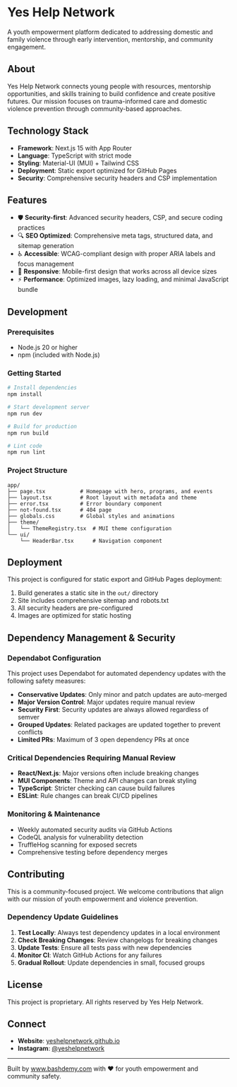 # Yes Help Network

A youth empowerment platform dedicated to addressing domestic and family violence through early intervention, mentorship, and community engagement.

## About

Yes Help Network connects young people with resources, mentorship opportunities, and skills training to build confidence and create positive futures. Our mission focuses on trauma-informed care and domestic violence prevention through community-based approaches.

## Technology Stack

- **Framework**: Next.js 15 with App Router
- **Language**: TypeScript with strict mode
- **Styling**: Material-UI (MUI) + Tailwind CSS
- **Deployment**: Static export optimized for GitHub Pages
- **Security**: Comprehensive security headers and CSP implementation

## Features

- 🛡️ **Security-first**: Advanced security headers, CSP, and secure coding practices
- 🔍 **SEO Optimized**: Comprehensive meta tags, structured data, and sitemap generation
- ♿ **Accessible**: WCAG-compliant design with proper ARIA labels and focus management
- 📱 **Responsive**: Mobile-first design that works across all device sizes
- ⚡ **Performance**: Optimized images, lazy loading, and minimal JavaScript bundle

## Development

### Prerequisites
- Node.js 20 or higher
- npm (included with Node.js)

### Getting Started
```bash
# Install dependencies
npm install

# Start development server
npm run dev

# Build for production
npm run build

# Lint code
npm run lint
```

### Project Structure
```
app/
├── page.tsx           # Homepage with hero, programs, and events
├── layout.tsx         # Root layout with metadata and theme
├── error.tsx          # Error boundary component
├── not-found.tsx      # 404 page
├── globals.css        # Global styles and animations
├── theme/
│   └── ThemeRegistry.tsx  # MUI theme configuration
└── ui/
    └── HeaderBar.tsx      # Navigation component
```

## Deployment

This project is configured for static export and GitHub Pages deployment:

1. Build generates a static site in the `out/` directory
2. Site includes comprehensive sitemap and robots.txt
3. All security headers are pre-configured
4. Images are optimized for static hosting

## Dependency Management & Security

### Dependabot Configuration
This project uses Dependabot for automated dependency updates with the following safety measures:

- **Conservative Updates**: Only minor and patch updates are auto-merged
- **Major Version Control**: Major updates require manual review
- **Security First**: Security updates are always allowed regardless of semver
- **Grouped Updates**: Related packages are updated together to prevent conflicts
- **Limited PRs**: Maximum of 3 open dependency PRs at once

### Critical Dependencies Requiring Manual Review
- **React/Next.js**: Major versions often include breaking changes
- **MUI Components**: Theme and API changes can break styling
- **TypeScript**: Stricter checking can cause build failures
- **ESLint**: Rule changes can break CI/CD pipelines

### Monitoring & Maintenance
- Weekly automated security audits via GitHub Actions
- CodeQL analysis for vulnerability detection
- TruffleHog scanning for exposed secrets
- Comprehensive testing before dependency merges

## Contributing

This is a community-focused project. We welcome contributions that align with our mission of youth empowerment and violence prevention.

### Dependency Update Guidelines
1. **Test Locally**: Always test dependency updates in a local environment
2. **Check Breaking Changes**: Review changelogs for breaking changes
3. **Update Tests**: Ensure all tests pass with new dependencies
4. **Monitor CI**: Watch GitHub Actions for any failures
5. **Gradual Rollout**: Update dependencies in small, focused groups

## License

This project is proprietary. All rights reserved by Yes Help Network.

## Connect

- **Website**: [yeshelpnetwork.github.io](https://yeshelpnetwork.github.io)
- **Instagram**: [@yeshelpnetwork](https://www.instagram.com/yeshelpnetwork)

---

Built by www.bashdemy.com with ❤️ for youth empowerment and community safety.
